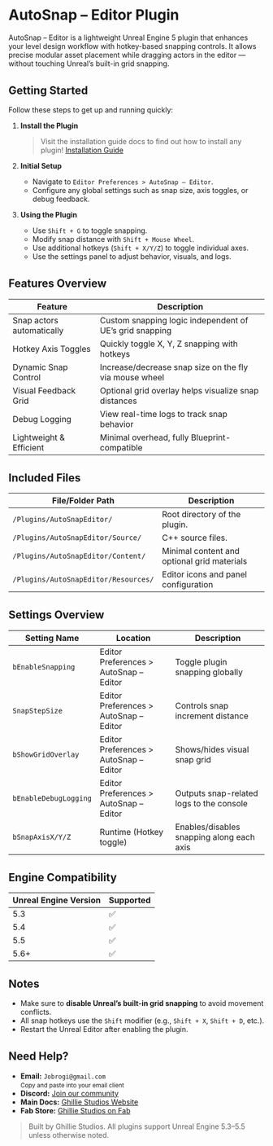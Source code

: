 # AutoSnap – Editor Plugin

AutoSnap – Editor is a lightweight Unreal Engine 5 plugin that enhances your level design workflow with hotkey-based snapping controls. It allows precise modular asset placement while dragging actors in the editor — without touching Unreal’s built-in grid snapping.

<div style="margin-top: 2rem;"></div>

## Getting Started

Follow these steps to get up and running quickly:

1. **Install the Plugin**

   > Visit the installation guide docs to find out how to install any plugin!
   > [Installation Guide](/docs/md/Docs---Installation)

2. **Initial Setup**

   - Navigate to `Editor Preferences > AutoSnap – Editor`.
   - Configure any global settings such as snap size, axis toggles, or debug feedback.

3. **Using the Plugin**

   - Use `Shift + G` to toggle snapping.
   - Modify snap distance with `Shift + Mouse Wheel`.
   - Use additional hotkeys (`Shift + X/Y/Z`) to toggle individual axes.
   - Use the settings panel to adjust behavior, visuals, and logs.

<div style="margin-top: 2rem;"></div>

## Features Overview

| Feature                   | Description                                             |
| ------------------------- | ------------------------------------------------------- |
| Snap actors automatically | Custom snapping logic independent of UE’s grid snapping |
| Hotkey Axis Toggles       | Quickly toggle X, Y, Z snapping with hotkeys            |
| Dynamic Snap Control      | Increase/decrease snap size on the fly via mouse wheel  |
| Visual Feedback Grid      | Optional grid overlay helps visualize snap distances    |
| Debug Logging             | View real-time logs to track snap behavior              |
| Lightweight & Efficient   | Minimal overhead, fully Blueprint-compatible            |

<div style="margin-top: 2rem;"></div>

## Included Files

| File/Folder Path                     | Description                                 |
| ------------------------------------ | ------------------------------------------- |
| `/Plugins/AutoSnapEditor/`           | Root directory of the plugin.               |
| `/Plugins/AutoSnapEditor/Source/`    | C++ source files.                           |
| `/Plugins/AutoSnapEditor/Content/`   | Minimal content and optional grid materials |
| `/Plugins/AutoSnapEditor/Resources/` | Editor icons and panel configuration        |

<div style="margin-top: 2rem;"></div>

## Settings Overview

| Setting Name          | Location                               | Description                               |
| --------------------- | -------------------------------------- | ----------------------------------------- |
| `bEnableSnapping`     | Editor Preferences > AutoSnap – Editor | Toggle plugin snapping globally           |
| `SnapStepSize`        | Editor Preferences > AutoSnap – Editor | Controls snap increment distance          |
| `bShowGridOverlay`    | Editor Preferences > AutoSnap – Editor | Shows/hides visual snap grid              |
| `bEnableDebugLogging` | Editor Preferences > AutoSnap – Editor | Outputs snap-related logs to the console  |
| `bSnapAxisX/Y/Z`      | Runtime (Hotkey toggle)                | Enables/disables snapping along each axis |

<div style="margin-top: 2rem;"></div>

## Engine Compatibility

| Unreal Engine Version | Supported |
| --------------------- | --------- |
| 5.3                   | ✅        |
| 5.4                   | ✅        |
| 5.5                   | ✅        |
| 5.6+                  | ✅        |

<div style="margin-top: 2rem;"></div>

## Notes

- Make sure to **disable Unreal’s built-in grid snapping** to avoid movement conflicts.
- All snap hotkeys use the `Shift` modifier (e.g., `Shift + X`, `Shift + D`, etc.).
- Restart the Unreal Editor after enabling the plugin.

<div style="margin-top: 2rem;"></div>

<h2>Need Help?</h2>

<ul>
  <li>
     <strong>Email:</strong> <code>Jobrogi@gmail.com</code><br />
    <small>Copy and paste into your email client</small>
  </li>
  <li>
     <strong>Discord:</strong>
    <a href="https://discord.gg/AFVyqXBSRW" target="_blank" rel="noopener noreferrer">
      Join our community
    </a>
  </li>
  <li>
     <strong>Main Docs:</strong>
    <a href="https://jobrogi.github.io/GhillieStudios" target="_blank" rel="noopener noreferrer">
      Ghillie Studios Website
    </a>
  </li>
  <li>
     <strong>Fab Store:</strong>
    <a href="https://www.fab.com/sellers/Ghillie%20Studios" target="_blank" rel="noopener noreferrer">
      Ghillie Studios on Fab
    </a>
  </li>
</ul>

<blockquote>
  Built by Ghillie Studios. All plugins support Unreal Engine 5.3–5.5 unless otherwise noted.
</blockquote>
